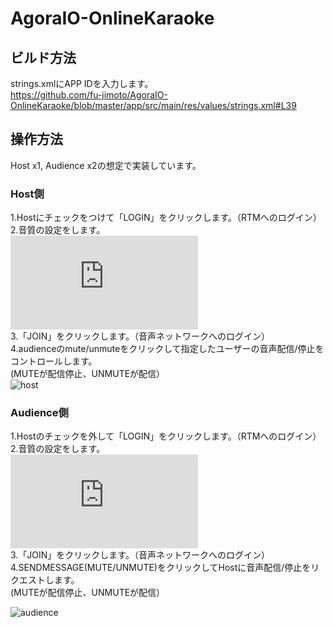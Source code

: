 # AgoraIO-OnlineKaraoke

## ビルド方法
strings.xmlにAPP IDを入力します。  
https://github.com/fu-jimoto/AgoraIO-OnlineKaraoke/blob/master/app/src/main/res/values/strings.xml#L39

## 操作方法
Host x1, Audience x2の想定で実装しています。
### Host側
1.Hostにチェックをつけて「LOGIN」をクリックします。（RTMへのログイン）  
2.音質の設定をします。  
![設定値はこちら](https://docs.agora.io/en/Voice/API%20Reference/java/classio_1_1agora_1_1rtc_1_1_rtc_engine.html#a34175b5e04c88d9dc6608b1f38c0275d)  
3.「JOIN」をクリックします。（音声ネットワークへのログイン）  
4.audienceのmute/unmuteをクリックして指定したユーザーの音声配信/停止をコントロールします。  
(MUTEが配信停止、UNMUTEが配信）  
![host](https://user-images.githubusercontent.com/34727605/65112415-9082b200-da1a-11e9-8aa0-ff0ad3d64d2b.jpg)


### Audience側
1.Hostのチェックを外して「LOGIN」をクリックします。（RTMへのログイン）  
2.音質の設定をします。  
![設定値はこちら](https://docs.agora.io/en/Voice/API%20Reference/java/classio_1_1agora_1_1rtc_1_1_rtc_engine.html#a34175b5e04c88d9dc6608b1f38c0275d)  
3.「JOIN」をクリックします。（音声ネットワークへのログイン）  
4.SENDMESSAGE(MUTE/UNMUTE)をクリックしてHostに音声配信/停止をリクエストします。  
(MUTEが配信停止、UNMUTEが配信）

![audience](https://user-images.githubusercontent.com/34727605/65112414-9082b200-da1a-11e9-87b3-d6487be9e6dc.jpg)
